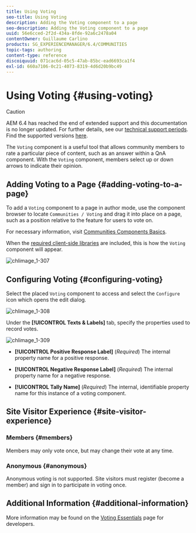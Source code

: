 ```yaml
---
title: Using Voting
seo-title: Using Voting
description: Adding the Voting component to a page
seo-description: Adding the Voting component to a page
uuid: 56e6cced-2f2d-434a-8fde-92a6c2478a04
contentOwner: Guillaume Carlino
products: SG_EXPERIENCEMANAGER/6.4/COMMUNITIES
topic-tags: authoring
content-type: reference
discoiquuid: 071cac6d-05c5-47ab-85bc-ead6693ca1f4
exl-id: 660a7106-0c21-4073-8319-4d6d20b9bc49
---
```

# Using Voting {#using-voting}

>[!CAUTION]
>
>AEM 6.4 has reached the end of extended support and this documentation is no longer updated. For further details, see our [technical support periods](https://helpx.adobe.com/support/programs/eol-matrix.html). Find the supported versions [here](https://experienceleague.adobe.com/docs/).

The `Voting` component is a useful tool that allows community members to rate a particular piece of content, such as an answer within a QnA component. With the `Voting` component, members select up or down arrows to indicate their opinion.

## Adding Voting to a Page {#adding-voting-to-a-page}

To add a `Voting` component to a page in author mode, use the component browser to locate `Communities / Voting` and drag it into place on a page, such as a position relative to the feature for users to vote on.

For necessary information, visit [Communities Components Basics](basics.md).

When the [required client-side libraries](essentials-voting.md#essentials-for-client-side) are included, this is how the `Voting` component will appear.

![chlimage_1-307](assets/chlimage_1-307.png)

## Configuring Voting {#configuring-voting}

Select the placed `Voting` component to access and select the `Configure` icon which opens the edit dialog.

![chlimage_1-308](assets/chlimage_1-308.png)

Under the **[!UICONTROL Texts & Labels]** tab, specify the properties used to record votes.

![chlimage_1-309](assets/chlimage_1-309.png)

* **[!UICONTROL Positive Response Label]**
  (*Required*) The internal property name for a positive response.

* **[!UICONTROL Negative Response Label]**
  (*Required*) The internal property name for a negative response.

* **[!UICONTROL Tally Name]**
  (*Required*) The internal, identifiable property name for this instance of a voting component.

## Site Visitor Experience {#site-visitor-experience}

### Members {#members}

Members may only vote once, but may change their vote at any time.

### Anonymous {#anonymous}

Anonymous voting is not supported. Site visitors must register (become a member) and sign in to participate in voting once.

## Additional Information {#additional-information}

More information may be found on the [Voting Essentials](essentials-voting.md) page for developers.
